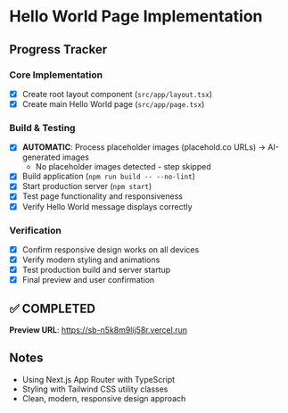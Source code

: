 # Hello World Page Implementation

## Progress Tracker

### Core Implementation
- [x] Create root layout component (`src/app/layout.tsx`)
- [x] Create main Hello World page (`src/app/page.tsx`)

### Build & Testing
- [x] **AUTOMATIC**: Process placeholder images (placehold.co URLs) → AI-generated images
  - No placeholder images detected - step skipped
- [x] Build application (`npm run build -- --no-lint`)
- [x] Start production server (`npm start`)
- [x] Test page functionality and responsiveness
- [x] Verify Hello World message displays correctly

### Verification
- [x] Confirm responsive design works on all devices
- [x] Verify modern styling and animations
- [x] Test production build and server startup
- [x] Final preview and user confirmation

## ✅ COMPLETED
**Preview URL**: https://sb-n5k8m9lij58r.vercel.run

## Notes
- Using Next.js App Router with TypeScript
- Styling with Tailwind CSS utility classes
- Clean, modern, responsive design approach